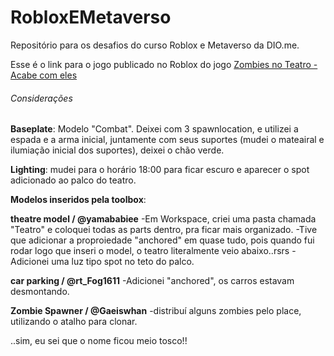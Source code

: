 # RobloxEMetaverso
Repositório para os desafios do curso Roblox e Metaverso da DIO.me.

Esse é o link para o jogo publicado no Roblox do jogo [Zombies no Teatro - Acabe com eles](https://www.roblox.com/games/10618098616/Zombies-no-Teatro-Acabe-com-eles "Zombies no Teatro - Acabe com eles")


###### Considerações

**Baseplate**: Modelo "Combat". Deixei com 3 spawnlocation, e utilizei a espada e a arma inicial, juntamente com seus suportes (mudei o mateairal e ilumiação inicial dos suportes), deixei o chão verde.

**Lighting**: mudei para o horário 18:00 para ficar escuro e aparecer o spot adicionado ao palco do teatro. 

**Modelos inseridos pela toolbox**:
 
**theatre model / @yamababiee**
-Em Workspace, criei uma pasta chamada "Teatro" e coloquei todas as parts dentro, pra ficar mais organizado.
-Tive que adicionar a proproiedade "anchored" em quase tudo, pois quando fui rodar logo que inseri o model, o teatro literalmente veio abaixo..rsrs
-Adicionei uma luz tipo spot no teto do palco.

**car parking / @rt_Fog1611**
-Adicionei "anchored", os carros estavam desmontando.

**Zombie Spawner / @Gaeiswhan**
-distribuí alguns zombies pelo place, utilizando o atalho para clonar. 

..sim, eu sei que o nome ficou meio tosco!!
